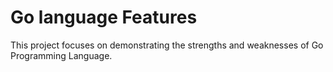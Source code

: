 # Go language Features

This project focuses on demonstrating the strengths and weaknesses of Go Programming Language.
